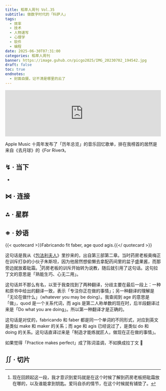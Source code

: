 ```yaml
---
title: 稻草人周刊 Vol.35
subtitle: 做数字时代的「科萨人」
tags:
  - 效率
  - 技术
  - 人物速写
  - 心理学
  - 软件
  - 编程
date: 2025-06-30T07:31:00
categories: 稻草人周刊
banner: https://image.guhub.cn/picgo2025/IMG_20230702_194542.jpg
draft: false
toc: true
endnotes:
  - 封面自摄，记不清是哪里的云了
---
```


<iframe allow="autoplay *; encrypted-media *;" frameborder="0" height="150" style="width:100%;max-width:660px;overflow:hidden;background:transparent;" sandbox="allow-forms allow-popups allow-same-origin allow-scripts allow-storage-access-by-user-activation allow-top-navigation-by-user-activation" src="https://embed.music.apple.com/cn/album/for-river-piano-johnnys-version/1265057463?i=1265057967"></iframe>

Apple Music 十周年发布了「历年总览」的音乐回忆歌单，排在我榜首的居然是来自《去月球》的《For River》。<!--more-->

## ↯ · 当下

- 

## ⋈︎ · 连接


## ⁂ · 星群



## ※ · 妙语

{{< quotecard >}}Fabricando fit faber, age quod agis.{{</ quotecard >}}

这句话是我从《[包法利夫人](/library/2025/包法利夫人/)》里抄来的，出自第三部第二章。当时药房老板奥梅正在训斥打杂的小伙子朱斯坦，因为他居然想偷懒去拿配药间里的盆子盛果酱，而那旁边就放着砒霜。[^1]药房老板的训斥开始转为说教，随后就引用了这句话。这句拉丁文的意思是「熟能生巧、心无二用」。

这句话并不那么有名，以至于我查找到了两种翻译，分歧主要在最后一段上：一种和原书中给出的翻译一致，表示「专注你正在做的事情」；另一种翻译的理解是「无论在做什么」（whatever you may be doing）。我查阅到 age 的意思是「做」，quod 是一个关系代词，而 agis 是第二人称单数的现在时，后半段翻译过来是「Do what you are doing」。所以第一种翻译才是正确的。

这句话是对仗的，fabricando 和 faber 都是同一个单词的不同形式，对应到英文是类似 make 和 maker 的关系；而 age 和 agis 已经说过了，是类似 do 和 doing 的关系。这句话直译过来是「制造才能练就匠人，做现在正在做的事情」。

如果觉得「Practice makes perfect」成了陈词滥调，不如换成拉丁文 🤷

## ∬ · 切片

[^1]: 现在回顾起这一段，我才意识到爱玛就是在这个时候了解到药房老板把砒霜放在哪的，以及谁能拿到钥匙。爱玛自杀的情节，在这个时候就有铺垫了。
